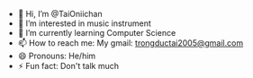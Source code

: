 - 👋 Hi, I’m @TaiOniichan
- 👀 I’m interested in music instrument
- 🌱 I’m currently learning Computer Science
- 📫 How to reach me: My gmail: trongductai2005@gmail.com
- 😄 Pronouns: He/him
- ⚡ Fun fact: Don't talk much

<!---
TaiOniichan/TaiOniichan is a ✨ special ✨ repository because its `README.md` (this file) appears on your GitHub profile.
You can click the Preview link to take a look at your changes.
--->
